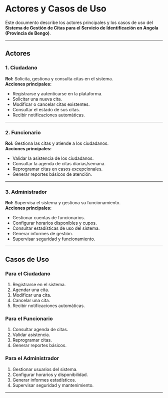 # Actores y Casos de Uso

Este documento describe los actores principales y los casos de uso del **Sistema de Gestión de Citas para el Servicio de Identificación en Angola (Provincia de Bengo)**.

---

## Actores

### 1. Ciudadano
**Rol:** Solicita, gestiona y consulta citas en el sistema.  
**Acciones principales:**
- Registrarse y autenticarse en la plataforma.  
- Solicitar una nueva cita.  
- Modificar o cancelar citas existentes.  
- Consultar el estado de sus citas.  
- Recibir notificaciones automáticas.  

---

### 2. Funcionario
**Rol:** Gestiona las citas y atiende a los ciudadanos.  
**Acciones principales:**
- Validar la asistencia de los ciudadanos.  
- Consultar la agenda de citas diarias/semana.  
- Reprogramar citas en casos excepcionales.  
- Generar reportes básicos de atención.  

---

### 3. Administrador
**Rol:** Supervisa el sistema y gestiona su funcionamiento.  
**Acciones principales:**
- Gestionar cuentas de funcionarios.  
- Configurar horarios disponibles y cupos.  
- Consultar estadísticas de uso del sistema.  
- Generar informes de gestión.  
- Supervisar seguridad y funcionamiento.  

---

## Casos de Uso

### Para el Ciudadano
1. Registrarse en el sistema.  
2. Agendar una cita.  
3. Modificar una cita.  
4. Cancelar una cita.  
5. Recibir notificaciones automáticas.  

### Para el Funcionario
1. Consultar agenda de citas.  
2. Validar asistencia.  
3. Reprogramar citas.  
4. Generar reportes básicos.  

### Para el Administrador
1. Gestionar usuarios del sistema.  
2. Configurar horarios y disponibilidad.  
3. Generar informes estadísticos.  
4. Supervisar seguridad y mantenimiento.  

---


